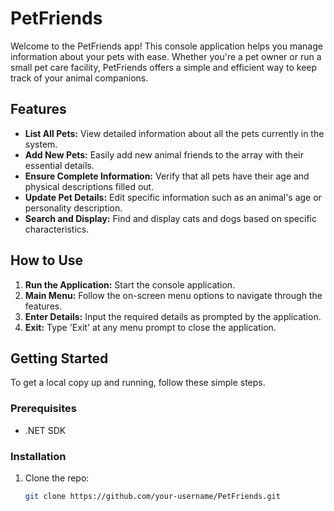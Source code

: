 # PetFriends

Welcome to the PetFriends app! This console application helps you manage information about your pets with ease. Whether you're a pet owner or run a small pet care facility, PetFriends offers a simple and efficient way to keep track of your animal companions.

## Features

- **List All Pets:** View detailed information about all the pets currently in the system.
- **Add New Pets:** Easily add new animal friends to the array with their essential details.
- **Ensure Complete Information:** Verify that all pets have their age and physical descriptions filled out.
- **Update Pet Details:** Edit specific information such as an animal's age or personality description.
- **Search and Display:** Find and display cats and dogs based on specific characteristics.

## How to Use

1. **Run the Application:** Start the console application.
2. **Main Menu:** Follow the on-screen menu options to navigate through the features.
3. **Enter Details:** Input the required details as prompted by the application.
4. **Exit:** Type 'Exit' at any menu prompt to close the application.

## Getting Started

To get a local copy up and running, follow these simple steps.

### Prerequisites

- .NET SDK

### Installation

1. Clone the repo:
   ```sh
   git clone https://github.com/your-username/PetFriends.git
